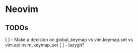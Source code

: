 # Neovim

## TODOs

[ ] - Make a decision on global_keymap vs vim.keymap.set vs vim.api.nvim_keymap_set
[ ] - lazygit?
